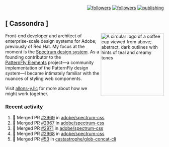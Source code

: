 <p align="right"><a rel="me" href="https://front-end.social/@castastrophe">
    <img alt="followers" title="Follow me on Mastodon" src="https://img.shields.io/mastodon/follow/109297102751309835?domain=https%3A%2F%2Ffront-end.social&label=Follow&logo=mastodon&logoColor=white&style=for-the-badge&labelColor=008080&color=006969"/></a>
  <a href="https://codepen.io/castastrophe/">
    <img alt="followers" title="Follow me on CodePen" src="https://img.shields.io/badge/23-1?color=640464&labelColor=7c007c&style=for-the-badge&logo=codepen&label=Follow"/></a>
<a href="https://castastrophe.medium.com/">
    <img alt="publishing" title="View articles on Medium" src="https://img.shields.io/badge/107-1?color=666&labelColor=444&label=subscribe&logo=medium&logoColor=white&style=for-the-badge"/></a>
</p>

## [&nbsp;Cassondra&nbsp;]

<img align="right" src="https://github-production-user-asset-6210df.s3.amazonaws.com/1840295/253016758-ba468774-1cd3-42c2-8f43-947b5eeb5edf.png" height="200" alt="A circular logo of a coffee cup viewed from above; abstract, dark outlines with hints of teal and creamy tones">

Front-end developer and architect of enterprise-scale design systems for Adobe; previously of Red Hat. My focus at the moment is the [Spectrum design system](https://github.com/adobe/spectrum-css). As a founding contributor to the [PatternFly&nbsp;Elements](https://github.com/patternfly/patternfly-elements) project&mdash;a community implementation of the PatternFly design system&mdash;I became intimately familiar with the nuances of styling web components.

Visit [allons-y.llc](http://allons-y.llc/) for more about how we might work together.

### Recent activity

<!--START_SECTION:activity-->
1. 🎉 Merged PR [#2969](https://github.com/adobe/spectrum-css/pull/2969) in [adobe/spectrum-css](https://github.com/adobe/spectrum-css)
2. 🎉 Merged PR [#2967](https://github.com/adobe/spectrum-css/pull/2967) in [adobe/spectrum-css](https://github.com/adobe/spectrum-css)
3. 🎉 Merged PR [#2971](https://github.com/adobe/spectrum-css/pull/2971) in [adobe/spectrum-css](https://github.com/adobe/spectrum-css)
4. 🎉 Merged PR [#2968](https://github.com/adobe/spectrum-css/pull/2968) in [adobe/spectrum-css](https://github.com/adobe/spectrum-css)
5. 🎉 Merged PR [#53](https://github.com/castastrophe/glob-concat-cli/pull/53) in [castastrophe/glob-concat-cli](https://github.com/castastrophe/glob-concat-cli)
<!--END_SECTION:activity-->
